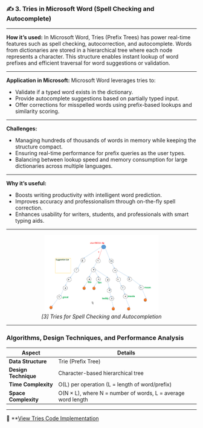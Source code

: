 

### ✍️ **3. Tries in Microsoft Word (Spell Checking and Autocomplete)**

---

**How it’s used:**
In Microsoft Word, Tries (Prefix Trees) has power real-time features such as spell checking, autocorrection, and autocomplete. Words from dictionaries are stored in a hierarchical tree where each node represents a character. This structure enables instant lookup of word prefixes and efficient traversal for word suggestions or validation.

---

**Application in Microsoft:**
Microsoft Word leverages tries to:

* Validate if a typed word exists in the dictionary.
* Provide autocomplete suggestions based on partially typed input.
* Offer corrections for misspelled words using prefix-based lookups and similarity scoring.

---

**Challenges:**

* Managing hundreds of thousands of words in memory while keeping the structure compact.
* Ensuring real-time performance for prefix queries as the user types.
* Balancing between lookup speed and memory consumption for large dictionaries across multiple languages.

---

**Why it’s useful:**

* Boosts writing productivity with intelligent word prediction.
* Improves accuracy and professionalism through on-the-fly spell correction.
* Enhances usability for writers, students, and professionals with smart typing aids.

---

<p align="center">
  <img src="https://github.com/Sindhuhurakadli/sindhu_portfolio.io/blob/main/images/triesdatastructure.gif?raw=true" alt="Tries in Microsoft Word" width="300">
  <br>
  <em>[3] Tries for Spell Checking and Autocompletion</em>
</p>


---

###  Algorithms, Design Techniques, and Performance Analysis

| **Aspect**           | **Details**                                                  |
| -------------------- | ------------------------------------------------------------ |
| **Data Structure**   | Trie (Prefix Tree)                                           |
| **Design Technique** | Character-based hierarchical tree                            |
| **Time Complexity**  | O(L) per operation (L = length of word/prefix)               |
| **Space Complexity** | O(N × L), where N = number of words, L = average word length |

---

🔗 **[View Tries Code Implementation](https://github.com/Sindhuhurakadli/sindhu_portfolio.io/blob/main/codes/tries.cpp)
